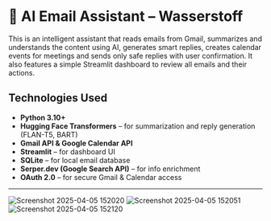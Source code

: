 # 🤖 AI Email Assistant – Wasserstoff

This is an intelligent assistant that reads emails from Gmail, summarizes and understands the content using AI, generates smart replies, creates calendar events for meetings and sends only safe replies with user confirmation. It also features a simple Streamlit dashboard to review all emails and their actions.


## Technologies Used

- **Python 3.10+**
- **Hugging Face Transformers** – for summarization and reply generation (FLAN-T5, BART)
- **Gmail API & Google Calendar API**
- **Streamlit** – for dashboard UI
- **SQLite** – for local email database
- **Serper.dev (Google Search API)** – for info enrichment
- **OAuth 2.0** – for secure Gmail & Calendar access

---

![Screenshot 2025-04-05 152020](https://github.com/user-attachments/assets/a4b39b22-041f-4753-be0e-0bd9c7335b6a)
![Screenshot 2025-04-05 152051](https://github.com/user-attachments/assets/07d29f17-0d46-4483-a237-40eb5639f3ad)
![Screenshot 2025-04-05 152120](https://github.com/user-attachments/assets/2f70df0a-45b3-4ed5-ac6d-b5b3b39342e1)
